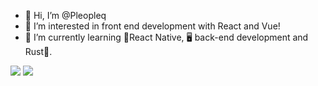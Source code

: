 - 👋 Hi, I’m @Pleopleq
- 👀 I’m interested in front end development with React and Vue!
- 🌱 I’m currently learning 📱React Native, 🖥️ back-end development and Rust🦀.

<img src="https://github-readme-stats.vercel.app/api/top-langs?username=Pleopleq&layout=compact"/>

<img src="https://github-readme-stats.vercel.app/api/top-langs?username=Pleopleq"/>

<!---
Pleopleq/Pleopleq is a ✨ special ✨ repository because its `README.md` (this file) appears on your GitHub profile.
You can click the Preview link to take a look at your changes.
--->
